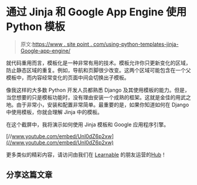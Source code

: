 # 通过 Jinja 和 Google App Engine 使用 Python 模板

> 原文:[https://www . site point . com/using-python-templates-jinja-Google-app-engine/](https://www.sitepoint.com/using-python-templates-jinja-google-app-engine/)

就代码重用而言，模板化是一种非常有用的技术。模板允许你只更新变化的区域，防止静态区域的重复。例如，导航和页脚很少改变。这两个区域可能包含在一个父模板中，而内容经常变化的页面中间会切换出子模板。

像我这样的大多数 Python 开发人员都熟悉 Django 及其使用模板的能力。但是，当您想要的只是模板功能时，没有理由安装一个成熟的框架。这就是金佳的用武之地。由于非常小，安装和配置非常简单。最重要的是，如果你知道如何在 Django 中使用模板，你就会理解 Jinja 中的模板。

在这个截屏中，我将演示如何使用 Jinja 模板和 Google 应用程序引擎。

[//www.youtube.com/embed/Unl0dZ6p2xw](//www.youtube.com/embed/Unl0dZ6p2xw)

更多类似的精彩内容，请访问由我们在 [Learnable](https://learnable.com/) 的朋友运营的[Hub](https://learnable.com/hub)！

## 分享这篇文章